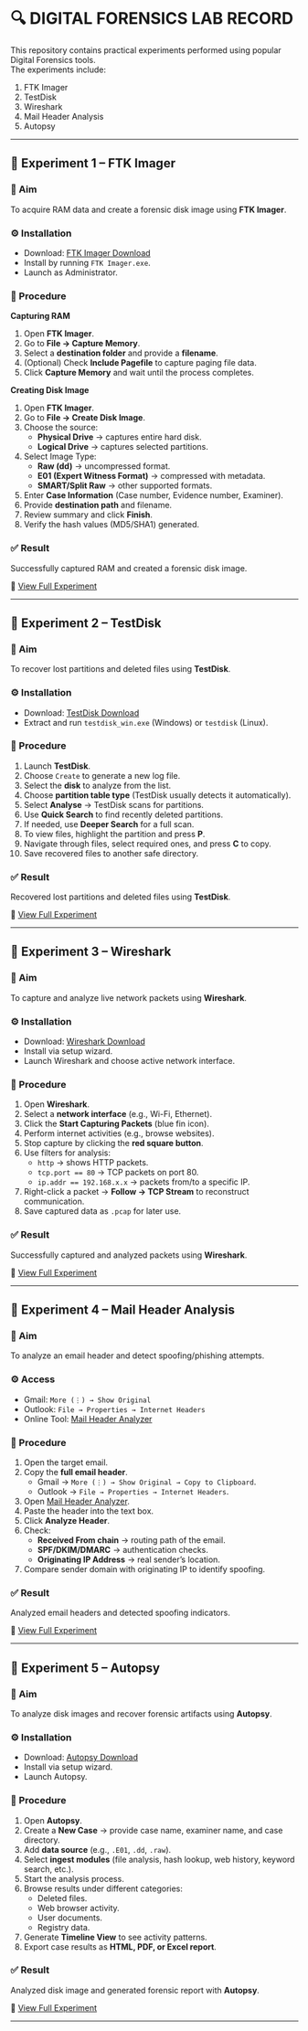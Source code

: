 # 🔍 DIGITAL FORENSICS LAB RECORD  

This repository contains practical experiments performed using popular Digital Forensics tools.  
The experiments include:  
1. FTK Imager  
2. TestDisk  
3. Wireshark  
4. Mail Header Analysis  
5. Autopsy  

---

## 📘 Experiment 1 – FTK Imager  

### 🎯 Aim  
To acquire RAM data and create a forensic disk image using **FTK Imager**.  

### ⚙️ Installation  
- Download: [FTK Imager Download](https://accessdata.com/product-download/ftk-imager-version-4-2-1)  
- Install by running `FTK Imager.exe`.  
- Launch as Administrator.  

### 📝 Procedure  
**Capturing RAM**  
1. Open **FTK Imager**.  
2. Go to **File → Capture Memory**.  
3. Select a **destination folder** and provide a **filename**.  
4. (Optional) Check **Include Pagefile** to capture paging file data.  
5. Click **Capture Memory** and wait until the process completes.  

**Creating Disk Image**  
1. Open **FTK Imager**.  
2. Go to **File → Create Disk Image**.  
3. Choose the source:  
   - **Physical Drive** → captures entire hard disk.  
   - **Logical Drive** → captures selected partitions.  
4. Select Image Type:  
   - **Raw (dd)** → uncompressed format.  
   - **E01 (Expert Witness Format)** → compressed with metadata.  
   - **SMART/Split Raw** → other supported formats.  
5. Enter **Case Information** (Case number, Evidence number, Examiner).  
6. Provide **destination path** and filename.  
7. Review summary and click **Finish**.  
8. Verify the hash values (MD5/SHA1) generated.  

### ✅ Result  
Successfully captured RAM and created a forensic disk image.  

🔗 [View Full Experiment](DIGITAL-FORENSICS-LAB-EXERCISES/Experiment-1-FTK-Imager.pdf)  

---

## 📘 Experiment 2 – TestDisk  

### 🎯 Aim  
To recover lost partitions and deleted files using **TestDisk**.  

### ⚙️ Installation  
- Download: [TestDisk Download](https://www.cgsecurity.org/wiki/TestDisk_Download)  
- Extract and run `testdisk_win.exe` (Windows) or `testdisk` (Linux).  

### 📝 Procedure  
1. Launch **TestDisk**.  
2. Choose `Create` to generate a new log file.  
3. Select the **disk** to analyze from the list.  
4. Choose **partition table type** (TestDisk usually detects it automatically).  
5. Select **Analyse** → TestDisk scans for partitions.  
6. Use **Quick Search** to find recently deleted partitions.  
7. If needed, use **Deeper Search** for a full scan.  
8. To view files, highlight the partition and press **P**.  
9. Navigate through files, select required ones, and press **C** to copy.  
10. Save recovered files to another safe directory.  

### ✅ Result  
Recovered lost partitions and deleted files using **TestDisk**.  

🔗 [View Full Experiment](DIGITAL-FORENSICS-LAB-EXERCISES/Experiment-2-TestDisk.pdf)  

---

## 📘 Experiment 3 – Wireshark  

### 🎯 Aim  
To capture and analyze live network packets using **Wireshark**.  

### ⚙️ Installation  
- Download: [Wireshark Download](https://www.wireshark.org/download.html)  
- Install via setup wizard.  
- Launch Wireshark and choose active network interface.  

### 📝 Procedure  
1. Open **Wireshark**.  
2. Select a **network interface** (e.g., Wi-Fi, Ethernet).  
3. Click the **Start Capturing Packets** (blue fin icon).  
4. Perform internet activities (e.g., browse websites).  
5. Stop capture by clicking the **red square button**.  
6. Use filters for analysis:  
   - `http` → shows HTTP packets.  
   - `tcp.port == 80` → TCP packets on port 80.  
   - `ip.addr == 192.168.x.x` → packets from/to a specific IP.  
7. Right-click a packet → **Follow → TCP Stream** to reconstruct communication.  
8. Save captured data as `.pcap` for later use.  

### ✅ Result  
Successfully captured and analyzed packets using **Wireshark**.  

🔗 [View Full Experiment](DIGITAL-FORENSICS-LAB-EXERCISES/Experiment-3-Wireshark.pdf)  

---

## 📘 Experiment 4 – Mail Header Analysis  

### 🎯 Aim  
To analyze an email header and detect spoofing/phishing attempts.  

### ⚙️ Access  
- Gmail: `More (⋮) → Show Original`  
- Outlook: `File → Properties → Internet Headers`  
- Online Tool: [Mail Header Analyzer](https://mha.azurewebsites.net/)  

### 📝 Procedure  
1. Open the target email.  
2. Copy the **full email header**.  
   - Gmail → `More (⋮) → Show Original → Copy to Clipboard`.  
   - Outlook → `File → Properties → Internet Headers`.  
3. Open [Mail Header Analyzer](https://mha.azurewebsites.net/).  
4. Paste the header into the text box.  
5. Click **Analyze Header**.  
6. Check:  
   - **Received From chain** → routing path of the email.  
   - **SPF/DKIM/DMARC** → authentication checks.  
   - **Originating IP Address** → real sender’s location.  
7. Compare sender domain with originating IP to identify spoofing.  

### ✅ Result  
Analyzed email headers and detected spoofing indicators.  

🔗 [View Full Experiment](DIGITAL-FORENSICS-LAB-EXERCISES/Experiment-4-Mail-Header-Analysis.pdf)  

---

## 📘 Experiment 5 – Autopsy  

### 🎯 Aim  
To analyze disk images and recover forensic artifacts using **Autopsy**.  

### ⚙️ Installation  
- Download: [Autopsy Download](https://www.autopsy.com/download/)  
- Install via setup wizard.  
- Launch Autopsy.  

### 📝 Procedure  
1. Open **Autopsy**.  
2. Create a **New Case** → provide case name, examiner name, and case directory.  
3. Add **data source** (e.g., `.E01`, `.dd`, `.raw`).  
4. Select **ingest modules** (file analysis, hash lookup, web history, keyword search, etc.).  
5. Start the analysis process.  
6. Browse results under different categories:  
   - Deleted files.  
   - Web browser activity.  
   - User documents.  
   - Registry data.  
7. Generate **Timeline View** to see activity patterns.  
8. Export case results as **HTML, PDF, or Excel report**.  

### ✅ Result  
Analyzed disk image and generated forensic report with **Autopsy**.  

🔗 [View Full Experiment](DIGITAL-FORENSICS-LAB-EXERCISES/Experiment-5-Autopsy.pdf) 

---


